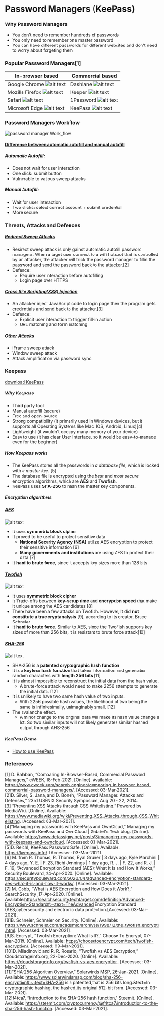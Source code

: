 # Password Managers (KeePass)

### Why Password Managers
- You don’t need to remember hundreds of passwords
- You only need to remember one master password
- You can have different passwords for different websites and don't need to worry about forgeting them

### Popular Password Managers[1]
| In-browser based | Commercial based |
| --------         | --------         |
| Google Chrome ![alt text][chrome]      | Dashlane ![alt text][dashlane]      |
| Mozilla Firefox ![alt text][firefox]   | Keeper ![alt text][keeper]          |
| Safari ![alt text][safari]             | 1Password ![alt text][onepassword]    |
| Microsoft Edge ![alt text][microsoft]  | KeePass ![alt text][keepass]        |

### Password Managers Workflow
![][work_flow]

#### [Difference between automatic autofill and manual autofill](https://medium.com/@brianrusseldavis/are-autofill-password-managers-safe-8805edf952bf#:~:text=The%20Difference%20Between%20These%20Two%20Types%20of%20Autofill&text=According%20to%20a%20recent%20study,another%20to%20submit%20the%20credentials)
##### Automatic Autofill:
- Does not wait for user interaction
- One click: submit button 
- Vulnerable to vatious sweep attacks
##### Manual Autofill:
- Wait for user interaction 
- Two clicks: select correct account + submit credential 
- More secure 

### Threats, Attacks and Defences
##### [Redirect Sweep Attacks](https://www.usenix.org/conference/usenixsecurity14/technical-sessions/presentation/silver)
- Resirect sweep attack is only gainst automatic autofill password managers. When a taget user connect to a wifi hotspot that is controlled by an attacker, the attacker will trick the password manager to fillin the password and send the password back to the attacker.[2]
- Defence:
  - Require user interaction before autofilling 
  - Login page over HTTPS
##### [Cross Site Scripting(XSS) Injection](https://cispa.saarland/group/stock/papers/stock2014protecting.pdf)
- An attacker inject JavaScript code to login page then the program gets credentials and send back to the attacker.[3]
- Defence:
  - Explicit user interaction to trigger fill-in action
  - URL matching and form matching
##### [Other Attacks](https://www.usenix.org/system/files/conference/usenixsecurity14/sec14-paper-silver.pdf)
- iFrame sweep attack
- Window sweep attack
- Attack amplification via password sync


### Keepass 
[download KeePass](https://keepass.info/)
##### Why Keepass
- Third party tool
- Manual autofill (secure)
- Free and open-source 
- Strong compatibility (it primarily used in Windows devices, but it supports all Operating Systems like Mac, IOS, Android, Linux)[4]
- Lightweight (it wouldn’t occupy many memory of your device)
- Easy to use (it has clear User Interface, so it would be easy-to-manage even for the beginner)
##### How Keepass works
- The KeePass stores all the passwords in _a database file_, which is locked with _a master key_. [5]
- The database file is encrypted using the _best_ and _most secure_ encryption algorithms, which are __AES__ and __Twofish__.
- KeePass uses __SHA-256__ to hash the master key components.
##### Encryption algorithms
##### [AES](https://securityboulevard.com/2020/04/advanced-encryption-standard-aes-what-it-is-and-how-it-works/)
![alt text][AES] 
- It uses __symmetric block cipher__
- It proved to be useful to protect sensitive data
  - __National Security Agency (NSA)__ utilize AES encryption to protect their sensitive information [6]
  - __Many governments and institutions__ are using AES to protect their data [7]
- It __hard to brute force__, since it accepts key sizes more than 128 bits
##### [Twofish](https://www.schneier.com/academic/archives/1998/12/the_twofish_encrypti.html)
![alt text][Twofish] 
- It uses __symmetric block cipher__
- It Trade-offs between __key-setup time__ and __encryption speed__ that make it unique among the AES candidates [8]
- There have been a few attacks on Twofish. However, It did __not constitute a true cryptanalysis__ [9], according to its creator, Bruce Schneier.
- It __hard to brute force__. Similar to AES, since the TwoFish supports key sizes of more than 256 bits, it is resistant to brute force attack[10]
##### [SHA-256](https://www.solarwindsmsp.com/blog/sha-256-encryption#:~:text=SHA%2D256%20is%20a%20patented,that%20is%20256%20bits%20long.&text=In%20cryptographic%20hashing%2C%20the%20hashed,its%20original%20512%2Dbit%20form)
![alt text][SHA-256] 
- SHA-256 is a __patented cryptographic hash function__
- It is a __keyless hash function__ that takes information and generates random characters with __length 256 bits__ [11]
- It is almost impossible to reconstruct the initial data from the hash value.
  - A brute-force attack would need to make 2256 attempts to generate the initial data. [12]
- It is unlikely to have two same hash value of two inputs.
  - With 2256 possible hash values, the likelihood of two being the same is infinitesimally, unimaginably small. [12]
- The avalanche effect.
  - A minor change to the original data will make its hash value change a lot. So two similar inputs will not likely generates similar hashed output through AHS-256.
##### KeePass Demo
- [How to use KeePass](https://www.youtube.com/watch?v=ckYeD7yYJn0)



### References
[1] D. Balaban, “Comparing In-Browser-Based, Commercial Password Managers,” eWEEK, 18-Feb-2021. [Online]. Available: https://www.eweek.com/search-engines/comparing-in-browser-based-commercial-password-managers/. [Accessed: 03-Mar-2021].<br />
[2]D. Silver, S. Jana, and D. Boneh, “Password Manager: Attacks and Defenses,” 23rd USENIX Security Symposium, Aug 20 - 22, 2014.<br />
[3] “Preventing XSS Attacks through CSS Whitelisting,” Powered by MediaWiki. [Online]. Available: https://www.mediawiki.org/wiki/Preventing_XSS_Attacks_through_CSS_Whitelisting. [Accessed: 03-Mar-2021].<br />
[4]“Managing my passwords with KeePass and OwnCloud,” Managing my passwords with KeePass and OwnCloud | Gabriel's Tech blog. [Online]. Available: https://www.detassigny.net/posts/3/managing-my-passwords-with-keepass-and-owncloud. [Accessed: 03-Mar-2021].<br />
[5]D. Reichl, KeePass Password Safe. [Online]. Available: https://keepass.info/. [Accessed: 03-Mar-2021].<br />
[6] M. from R. Thomas, R. Thomas, Eyal Gruner | 3 days ago, Kyle Marchini | 4 days ago, Y. E. | F. 23, Richi Jennings | 1 day ago, R. J. | F. 22, and R. J. | F. 19, “Advanced Encryption Standard (AES): What It Is and How It Works,” Security Boulevard, 24-Apr-2020. [Online]. Available: https://securityboulevard.com/2020/04/advanced-encryption-standard-aes-what-it-is-and-how-it-works/. [Accessed: 03-Mar-2021].<br />
[7] M. Cobb, “What is AES Encryption and How Does it Work?,” SearchSecurity ,17-Apr-2020. [Online]. Available:https://searchsecurity.techtarget.com/definition/Advanced-Encryption-Standard#:~:text=TheAdvanced Encryption Standard (AES,cybersecurity and electronic data protection.[Accessed: 03-Mar-2021].<br />
[8]B. Schneier, Schneier on Security. [Online]. Available: https://www.schneier.com/academic/archives/1998/12/the_twofish_encrypti.html. [Accessed: 03-Mar-2021].<br />
[9]S. Encrypt, “Twofish Encryption: What Is It?,” Choose To Encrypt, 07-Mar-2019. [Online]. Available: https://choosetoencrypt.com/tech/twofish-encryption/. [Accessed: 03-Mar-2021].<br />
[10]D. Miladinović and R. R. Rosario, “Twofish vs AES Encryption,” Cloudstorageinfo.org, 22-Dec-2020. [Online]. Available: https://cloudstorageinfo.org/twofish-vs-aes-encryption. [Accessed: 03-Mar-2021].<br />
[11]“SHA-256 Algorithm Overview,” Solarwinds MSP, 26-Jan-2021. [Online]. Available: https://www.solarwindsmsp.com/blog/sha-256-encryption#:~:text=SHA-256 is a patented,that is 256 bits long.&text=In cryptographic hashing, the hashed,its original 512-bit form. [Accessed: 03-Mar-2021].<br />
[12]f4tca7, “Introduction to the SHA-256 hash function,” Steemit. [Online]. Available: https://steemit.com/cryptocurrency/@f4tca7/introduction-to-the-sha-256-hash-function. [Accessed: 03-Mar-2021].<br />




[chrome]: https://github.com/tingsama/hacking-p1/blob/main/images/chrome.png 'Chrome Logo'
[firefox]: https://github.com/tingsama/hacking-p1/blob/main/images/firefox.png 'Firefox Logo'
[safari]: https://github.com/tingsama/hacking-p1/blob/main/images/safari.png 'Safari Logo'
[microsoft]: https://github.com/tingsama/hacking-p1/blob/main/images/microsoft.png 'Microsoft Logo'
[dashlane]: https://github.com/tingsama/hacking-p1/blob/main/images/dashlane.png 'Dashlane Logo'
[keeper]: https://github.com/tingsama/hacking-p1/blob/main/images/keeper.png 'Keeper Logo'
[onepassword]: https://github.com/tingsama/hacking-p1/blob/main/images/onepassword.png 'Onepassword Logo'
[keepass]: https://github.com/tingsama/hacking-p1/blob/main/images/keepass.png 'Keepass Logo'
[AES]: https://github.com/tingsama/hacking-p1/blob/main/images/AES.png 'AES Workflow'
[Twofish]: https://github.com/tingsama/hacking-p1/blob/main/images/Twofish.png 'Twofish Workflow'
[SHA-256]: https://github.com/tingsama/hacking-p1/blob/main/images/SHA-256.png 'SHA-256 Workflow'
[work_flow]:https://github.com/tingsama/hacking-p1/blob/main/images/work_flow.png 'password manager Work_flow'


